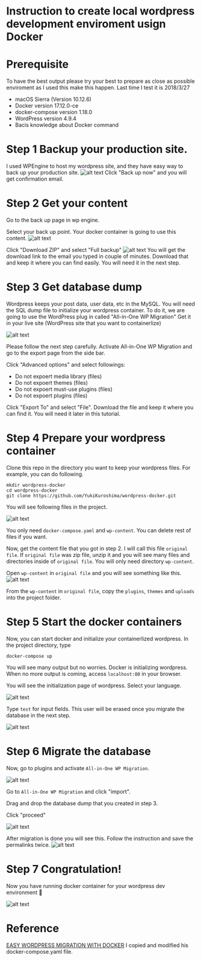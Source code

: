 # Instruction to create local wordpress development enviroment usign Docker

# Prerequisite
To have the best output please try your best to prepare as close as possible enviroment as I used this make this happen.
Last time I test it is 2018/3/27

* macOS Sierra (Version 10.12.6)
* Docker version 17.12.0-ce
* docker-compose version 1.18.0
* WordPress version 4.9.4
* Bacis knowledge about Docker command


# Step 1 Backup your production site.
I used WPEngine to host my wordpress site, and they have easy way to back up your production site.
![alt text](https://github.com/YukiKuroshima/wordpress-docker/blob/master/doc/Screen%20Shot%202018-03-27%20at%209.40.28%20PM.png)
Click "Back up now" and you will get confirmation email.

# Step 2 Get your content
Go to the back up page in wp engine.

Select your back up point. Your docker container is going to use this content.
![alt text](https://github.com/YukiKuroshima/wordpress-docker/blob/master/doc/Screen%20Shot%202018-03-27%20at%209.40.28%20PM.png)

Click "Download ZIP" and select "Full backup"
![alt text](https://github.com/YukiKuroshima/wordpress-docker/blob/master/doc/Screen%20Shot%202018-03-27%20at%2010.13.12%20PM.png)
You will get the download link to the email you typed in couple of minutes.
Download that and keep it where you can find easily. You will need it in the next step.

# Step 3 Get database dump
Wordpress keeps your post data, user data, etc in the MySQL.
You will need the SQL dump file to initialize your wordpress container.
To do it, we are going to use the WordPress plug in called "All-in-One WP Migration"
Get it in your live site (WordPress site that you want to containerlize)

![alt text](https://github.com/YukiKuroshima/wordpress-docker/blob/master/doc/Screen%20Shot%202018-03-27%20at%2010.24.50%20PM.png)

Please follow the next step carefully.
Activate All-in-One WP Migration and go to the export page from the side bar.


Click "Advanced options" and select followings:
* Do not expoert media library (files)
* Do not expoert themes (files)
* Do not expoert must-use plugins (files)
* Do not expoert plugins (files)

Click "Export To" and select "File".
Download the file and keep it where you can find it. You will need it later in this tutorial.


# Step 4 Prepare your wordpress container
Clone this repo in the directory you want to keep your wordpress files.
For example, you can do following.
```
mkdir wordpress-docker
cd wordpress-docker
git clone https://github.com/YukiKuroshima/wordpress-docker.git
```
You will see following files in the project.

![alt text](https://github.com/YukiKuroshima/wordpress-docker/blob/master/doc/Screen%20Shot%202018-03-27%20at%2010.48.41%20PM.png)

You only need `docker-compose.yaml` and `wp-content`. You can delete rest of files if you want.

Now, get the content file that you got in step 2. I will call this file `original file`. If `original file` was zip file, unzip it and you will see many files and directories inside of `original file`. You will only need directory `wp-content`.

Open `wp-content` in `original file` and you will see something like this.
![alt text](https://github.com/YukiKuroshima/wordpress-docker/blob/master/doc/Screen%20Shot%202018-03-27%20at%2010.52.54%20PM.png)

From the `wp-content` in `original file`, copy the `plugins`, `themes` and `uploads` into the project folder.

# Step 5 Start the docker containers
Now, you can start docker and initialize your containerlized wordpress.
In the project directory, type
```
docker-compose up
```
You will see many output but no worries. Docker is initializing wordpress.
When no more output is coming, access `localhost:80` in your browser.

You will see the initialization page of wordpress.
Select your language.

![alt text](https://github.com/YukiKuroshima/wordpress-docker/blob/master/doc/Screen%20Shot%202018-03-27%20at%2011.21.00%20PM.png)

Type `test` for input fields. This user will be erased once you migrate the database in the next step.

![alt text](https://github.com/YukiKuroshima/wordpress-docker/blob/master/doc/Screen%20Shot%202018-03-27%20at%2011.21.17%20PM.png)


# Step 6 Migrate the database

Now, go to plugins and activate `All-in-One WP Migration`.

![alt text](https://github.com/YukiKuroshima/wordpress-docker/blob/master/doc/Screen%20Shot%202018-03-27%20at%2011.21.56%20PM.png)

Go to `All-in-One WP Migration` and click "import".

Drag and drop the database dump that you created in step 3.

Click "proceed"

![alt text](https://github.com/YukiKuroshima/wordpress-docker/blob/master/doc/Screen%20Shot%202018-03-27%20at%2011.22.42%20PM.png)

After migration is done you will see this.
Follow the instruction and save the permalinks twice.
![alt text](https://github.com/YukiKuroshima/wordpress-docker/blob/master/doc/Screen%20Shot%202018-03-27%20at%2011.23.09%20PM.png)

# Step 7 Congratulation!
Now you have running docker container for your wordpress dev environment 💯 

![alt text](https://github.com/YukiKuroshima/wordpress-docker/blob/master/doc/Screen%20Shot%202018-03-27%20at%2011.24.11%20PM.png)

# Reference
[EASY WORDPRESS MIGRATION WITH DOCKER](https://joshmobley.net/writing/2017/04/09/easy-wordpress-migration-with-docker.html)
I copied and modified his docker-compose.yaml file.

